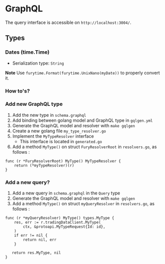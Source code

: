 # GraphQL

The query interface is accessible on `http://localhost:3004/`.

## Types

### Dates (time.Time)
* Serialization type: `String`

**Note**
Use `furytime.Format(furytime.UnixNano(myDate))` to properly convert it.

### How to's?

### Add new GraphQL type
1. Add the new type in `schema.graphql`
2. Add binding between golang model and GraphQL type in `gqlgen.yml`
3. Generate the GraphQL model and resolver with `make gqlgen`
4. Create a new golang file `my_type_resolver.go`
5. Implement the `MyTypeResolver` interface
    * This interface is located in `generated.go`
6. Add a method `MyType()` on struct `FuryResolverRoot` in `resolvers.go`, 
   as follows :

```golang
func (r *FuryResolverRoot) MyType() MyTypeResolver {
    return (*myTypeResolver)(r)
}
```

### Add a new query?
1. Add a new query in `schema.graphql` in the `Query` type
2. Generate the GraphQL model and resolver with `make gqlgen`
3. Add a method `MyType()` on struct `myQueryResolver` in `resolvers.go`,
   as follows :

```golang
func (r *myQueryResolver) MyType() types.MyType {
	res, err := r.tradingDataClient.MyType(
		ctx, &protoapi.MyTypeRequest{Id: id},
    )
    if err != nil {
   	    return nil, err
    }
   
   return res.MyType, nil
}
```
